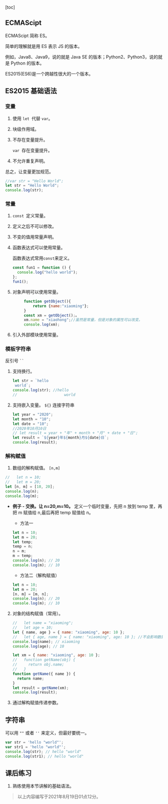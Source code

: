 [toc]

## ECMAScipt

ECMAScipt 简称 ES。

简单的理解就是用 ES 表示 JS 的版本。

例如，Java8、Java9，说的就是 Java SE 的版本；Python2、Python3，说的就是 Python 的版本。

ES2015(ES6)是一个跨越性很大的一个版本。

## ES2015 基础语法

### 变量

1. 使用 `let `代替 `var`。

2. 块级作用域。

3. 不存在变量提升。

   `var `存在变量提升。

4. 不允许重复声明。

总之，让变量更加规范。

```js
//var str = "Hello World";
let str = "Hello World";
console.log(str);
```

### 常量

1. `const `定义常量。

2. 定义之后不可以修改。

3. 不变的值用常量声明。

4. 函数表达式可以使用常量。

   函数表达式常用`const`来定义。

   ```js
   const fun1 = function () {
     console.log("hello world");
   };
   fun1();
   ```

5. 对象声明可以使用常量。

   ```js
        function getObject(){
            return {name:"xiaoming"};
        }
        const xm = getObject();。
        xm.name = "xiaohong";//虽然是常量，但是对象的属性可以改变。
        console.log(xm);
   ```

6. 引入外部模块使用常量。

### 模板字符串

反引号 ` `` `

1. 支持换行。
   ```js
   let str = `hello 
    world`;
   console.log(str); //hello
   //                     world
   ```
2. 支持嵌入变量。
   `${}`
   连接字符串
   ```js
   let year = "2020";
   let month = "10";
   let date = "10";
   //2020年10月10日
   // let result = year + "年" + month + "月" + date + "日";
   let result = `${year}年${month}月${date}日`;
   console.log(result);
   ```

### 解构赋值

1. 数组的解构赋值。
   `[n,m]`

```js
//   let n = 10;
//   let m = 20;
let [n, m] = [10, 20];
console.log(n);
console.log(m);
```

- **例子 - 交换。让 n=20,m=10。**
  定义一个临时变量，先把 n 放到 temp 里，再把 m 赋值给 n,最后再把 temp 赋值给 n。

  - 方法一

  ```js
  let n = 10;
  let m = 20;
  let temp;
  temp = n;
  n = m;
  m = temp;
  console.log(n); // 20
  console.log(m); // 10
  ```

  - 方法二（解构赋值）

  ```js
  let n = 10;
  let m = 20;
  [n, m] = [m, n];
  console.log(n); // 20
  console.log(m); // 10
  ```

2. 对象的结构赋值（常用）。

   ```js
   //   let name = "xiaoming";
   //   let age = 10;
   let { name, age } = { name: "xiaoming", age: 10 };
   //   let { age, name } = { name: "xiaoming", age: 10 }; //不会影响数据
   console.log(name); // xiaoming
   console.log(age); // 10
   ```

   ```js
   let xm = { name: "xiaoming", age: 10 };
   //   function getName(obj) {
   //     return obj.name;
   //   }
   function getName({ name }) {
     return name;
   }
   let result = getName(xm);
   console.log(result);
   ```

3. 通过解构赋值传递参数。

## 字符串

可以用 `""` 或者 `''` 来定义，但最好要统一。

```js
var str = 'hello "world"';
var str1 = 'hello "world"';
console.log(str); // hello "world"
console.log(str1); // hello "world"
```

## 课后练习

1. 熟练使用本节讲解的基础语法。

> 以上内容编写于2021年8月19日01点12分。
